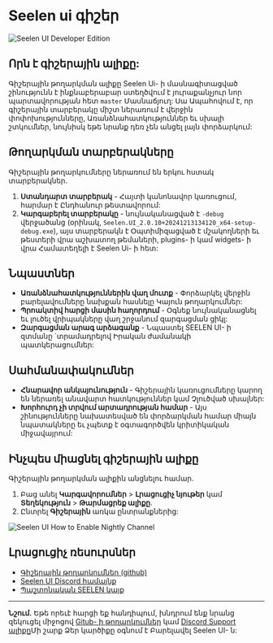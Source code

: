 # Seelen ui գիշեր

![Seelen UI Developer Edition](https://github.com/user-attachments/assets/76634b49-7b09-4ef2-9643-e93542309f5d)

## Որն է գիշերային ալիքը:

Գիշերային թողարկման ալիքը Seelen Ui- ի մասնագիտացված շինությունն է ինքնաբերաբար
ստեղծվում է յուրաքանչյուր նոր պարտավորության հետ `master` Մասնաճյուղ: Սա
Ապահովում է, որ գիշերային տարբերակը միշտ ներառում է վերջին փոփոխությունները,
Առանձնահատկություններ եւ սխալի շտկումներ, նույնիսկ եթե նրանք դեռ չեն անցել լայն
փորձարկում:

## Թողարկման տարբերակները

Գիշերային թողարկումները ներառում են երկու հստակ տարբերակներ.

1. **Ստանդարտ տարբերակ** - Հայտի կանոնավոր կառուցում, հարմար է Ընդհանուր
   թեստավորում:
2. **Կարգաբերել տարբերակը** - նույնականացված է `-debug` վերջածանց (օրինակ,
   `Seelen.UI_2.0.10+20241213134120_x64-setup-debug.exe`), այս տարբերակն է
   Օպտիմիզացված է մշակողների եւ թեստերի վրա աշխատող թեմաների, plugins- ի կամ
   widgets- ի վրա Համատեղելի է Seelen Ui- ի հետ:

## Նպաստներ

- **Առանձնահատկություններին վաղ մուտք** - Փորձարկել վերջին բարելավումները նախքան
  հասնելը Կայուն թողարկումներ:
- **Պրոակտիվ հարցի մասին հաղորդում** - Օգնեք նույնականացնել եւ լուծել վրիպակները
  վաղ շրջանում զարգացման ցիկլ:
- **Զարգացման արագ արձագանք** - Նպաստել SEELEN UI- ի զտմանը \`տրամադրելով Իրական
  ժամանակի պատկերացումներ:

## Սահմանափակումներ

- **Հնարավոր անկայունություն** - Գիշերային կառուցումները կարող են ներառել
  անավարտ հատկություններ կամ Չլուծված սխալներ:
- **Խորհուրդ չի տրվում արտադրության համար** - Այս շինությունները նախատեսված են
  փորձարկման համար միայն նպատակները եւ չպետք է օգտագործվեն կրիտիկական
  միջավայրում:

## Ինչպես միացնել գիշերային ալիքը

Գիշերային թողարկման ալիքին անցնելու համար.

1. Բաց անել **Կարգավորումներ** > **Լրացուցիչ նյութեր** կամ **Տեղեկություն** >
   **Թարմացրեք ալիքը**.
2. Ընտրել **Գիշերային** առկա ընտրանքներից:

![Seelen UI How to Enable Nightly Channel](https://github.com/user-attachments/assets/ae88aeac-98cc-4424-a9e7-fb59740b694e)

## Լրացուցիչ ռեսուրսներ

- [Գիշերային թողարկումներ (github)](https://github.com/eythaann/Seelen-UI/releases/tag/nightly)
- [Seelen UI Discord համայնք](https://discord.gg/ABfASx5ZAJ)
- [Պաշտոնական SEELEN կայք](https://seelen.io)

---

**Նշում.** Եթե ​​որեւէ հարցի եք հանդիպում, խնդրում ենք նրանց զեկուցել միջոցով
[Gitub- ի թողարկումներ](https://github.com/eythaann/Seelen-UI/issues) կամ
[Discord Support ալիքը](https://discord.gg/ABfASx5ZAJ)Մի շարք Ձեր կարծիքը օգնում
է Բարելավել Seelen UI- ն:
